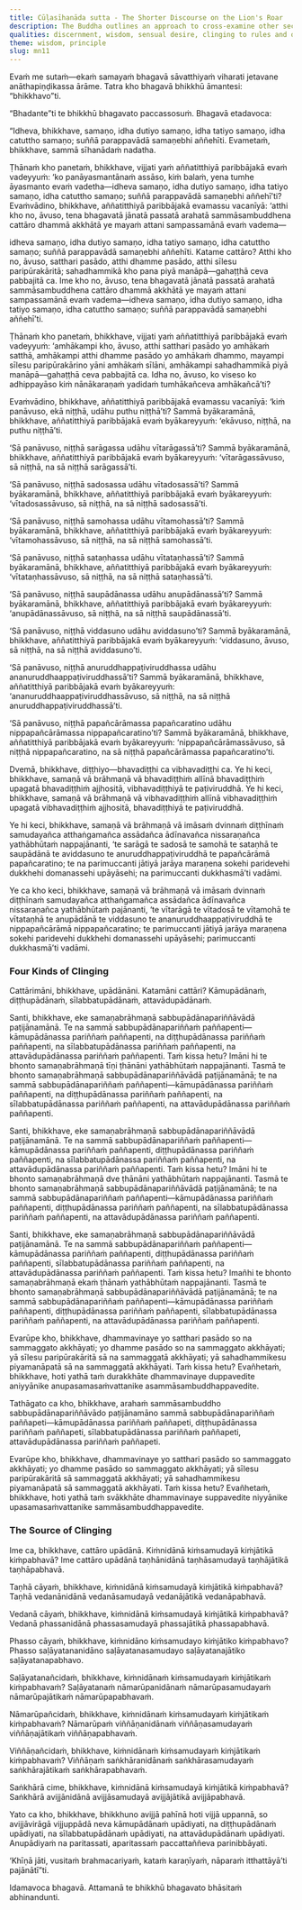 ```yaml
---
title: Cūḷasīhanāda sutta - The Shorter Discourse on the Lion's Roar
description: The Buddha outlines an approach to cross-examine other sects and their doctrines, and how to distinguish between the true Dhamma and the false Dhamma through the comprehension of the four kinds of clinging.
qualities: discernment, wisdom, sensual desire, clinging to rules and observances, personal existence, wrong view, attachment, craving, ignorance
theme: wisdom, principle
slug: mn11
---
```


Evaṁ me sutaṁ—ekaṁ samayaṁ bhagavā sāvatthiyaṁ viharati jetavane anāthapiṇḍikassa ārāme. Tatra kho bhagavā bhikkhū āmantesi: “bhikkhavo”ti.

“Bhadante”ti te bhikkhū bhagavato paccassosuṁ. Bhagavā etadavoca:

“Idheva, bhikkhave, samaṇo, idha dutiyo samaṇo, idha tatiyo samaṇo, idha catuttho samaṇo; suññā parappavādā samaṇebhi aññehīti. Evametaṁ, bhikkhave, sammā sīhanādaṁ nadatha.

Ṭhānaṁ kho panetaṁ, bhikkhave, vijjati yaṁ aññatitthiyā paribbājakā evaṁ vadeyyuṁ: ‘ko panāyasmantānaṁ assāso, kiṁ balaṁ, yena tumhe āyasmanto evaṁ vadetha—idheva samaṇo, idha dutiyo samaṇo, idha tatiyo samaṇo, idha catuttho samaṇo; suññā parappavādā samaṇebhi aññehī’ti? Evaṁvādino, bhikkhave, aññatitthiyā paribbājakā evamassu vacanīyā: ‘atthi kho no, āvuso, tena bhagavatā jānatā passatā arahatā sammāsambuddhena cattāro dhammā akkhātā ye mayaṁ attani sampassamānā evaṁ vadema—

idheva samaṇo, idha dutiyo samaṇo, idha tatiyo samaṇo, idha catuttho samaṇo; suññā parappavādā samaṇebhi aññehīti. Katame cattāro? Atthi kho no, āvuso, satthari pasādo, atthi dhamme pasādo, atthi sīlesu paripūrakāritā; sahadhammikā kho pana piyā manāpā—gahaṭṭhā ceva pabbajitā ca. Ime kho no, āvuso, tena bhagavatā jānatā passatā arahatā sammāsambuddhena cattāro dhammā akkhātā ye mayaṁ attani sampassamānā evaṁ vadema—idheva samaṇo, idha dutiyo samaṇo, idha tatiyo samaṇo, idha catuttho samaṇo; suññā parappavādā samaṇebhi aññehī’ti.

Ṭhānaṁ kho panetaṁ, bhikkhave, vijjati yaṁ aññatitthiyā paribbājakā evaṁ vadeyyuṁ: ‘amhākampi kho, āvuso, atthi satthari pasādo yo amhākaṁ satthā, amhākampi atthi dhamme pasādo yo amhākaṁ dhammo, mayampi sīlesu paripūrakārino yāni amhākaṁ sīlāni, amhākampi sahadhammikā piyā manāpā—gahaṭṭhā ceva pabbajitā ca. Idha no, āvuso, ko viseso ko adhippayāso kiṁ nānākaraṇaṁ yadidaṁ tumhākañceva amhākañcā’ti?

Evaṁvādino, bhikkhave, aññatitthiyā paribbājakā evamassu vacanīyā: ‘kiṁ panāvuso, ekā niṭṭhā, udāhu puthu niṭṭhā’ti? Sammā byākaramānā, bhikkhave, aññatitthiyā paribbājakā evaṁ byākareyyuṁ: ‘ekāvuso, niṭṭhā, na puthu niṭṭhā’ti.

‘Sā panāvuso, niṭṭhā sarāgassa udāhu vītarāgassā’ti? Sammā byākaramānā, bhikkhave, aññatitthiyā paribbājakā evaṁ byākareyyuṁ: ‘vītarāgassāvuso, sā niṭṭhā, na sā niṭṭhā sarāgassā’ti.

‘Sā panāvuso, niṭṭhā sadosassa udāhu vītadosassā’ti? Sammā byākaramānā, bhikkhave, aññatitthiyā paribbājakā evaṁ byākareyyuṁ: ‘vītadosassāvuso, sā niṭṭhā, na sā niṭṭhā sadosassā’ti.

‘Sā panāvuso, niṭṭhā samohassa udāhu vītamohassā’ti? Sammā byākaramānā, bhikkhave, aññatitthiyā paribbājakā evaṁ byākareyyuṁ: ‘vītamohassāvuso, sā niṭṭhā, na sā niṭṭhā samohassā’ti.

‘Sā panāvuso, niṭṭhā sataṇhassa udāhu vītataṇhassā’ti? Sammā byākaramānā, bhikkhave, aññatitthiyā paribbājakā evaṁ byākareyyuṁ: ‘vītataṇhassāvuso, sā niṭṭhā, na sā niṭṭhā sataṇhassā’ti.

‘Sā panāvuso, niṭṭhā saupādānassa udāhu anupādānassā’ti? Sammā byākaramānā, bhikkhave, aññatitthiyā paribbājakā evaṁ byākareyyuṁ: ‘anupādānassāvuso, sā niṭṭhā, na sā niṭṭhā saupādānassā’ti.

‘Sā panāvuso, niṭṭhā viddasuno udāhu aviddasuno’ti? Sammā byākaramānā, bhikkhave, aññatitthiyā paribbājakā evaṁ byākareyyuṁ: ‘viddasuno, āvuso, sā niṭṭhā, na sā niṭṭhā aviddasuno’ti.

‘Sā panāvuso, niṭṭhā anuruddhappaṭiviruddhassa udāhu ananuruddhaappaṭiviruddhassā’ti? Sammā byākaramānā, bhikkhave, aññatitthiyā paribbājakā evaṁ byākareyyuṁ: ‘ananuruddhaappaṭiviruddhassāvuso, sā niṭṭhā, na sā niṭṭhā anuruddhappaṭiviruddhassā’ti.

‘Sā panāvuso, niṭṭhā papañcārāmassa papañcaratino udāhu nippapañcārāmassa nippapañcaratino’ti? Sammā byākaramānā, bhikkhave, aññatitthiyā paribbājakā evaṁ byākareyyuṁ: ‘nippapañcārāmassāvuso, sā niṭṭhā nippapañcaratino, na sā niṭṭhā papañcārāmassa papañcaratino’ti.

Dvemā, bhikkhave, diṭṭhiyo—bhavadiṭṭhi ca vibhavadiṭṭhi ca. Ye hi keci, bhikkhave, samaṇā vā brāhmaṇā vā bhavadiṭṭhiṁ allīnā bhavadiṭṭhiṁ upagatā bhavadiṭṭhiṁ ajjhositā, vibhavadiṭṭhiyā te paṭiviruddhā. Ye hi keci, bhikkhave, samaṇā vā brāhmaṇā vā vibhavadiṭṭhiṁ allīnā vibhavadiṭṭhiṁ upagatā vibhavadiṭṭhiṁ ajjhositā, bhavadiṭṭhiyā te paṭiviruddhā.

Ye hi keci, bhikkhave, samaṇā vā brāhmaṇā vā imāsaṁ dvinnaṁ diṭṭhīnaṁ samudayañca atthaṅgamañca assādañca ādīnavañca nissaraṇañca yathābhūtaṁ nappajānanti, ‘te sarāgā te sadosā te samohā te sataṇhā te saupādānā te aviddasuno te anuruddhappaṭiviruddhā te papañcārāmā papañcaratino; te na parimuccanti jātiyā jarāya maraṇena sokehi paridevehi dukkhehi domanassehi upāyāsehi; na parimuccanti dukkhasmā’ti vadāmi.

Ye ca kho keci, bhikkhave, samaṇā vā brāhmaṇā vā imāsaṁ dvinnaṁ diṭṭhīnaṁ samudayañca atthaṅgamañca assādañca ādīnavañca nissaraṇañca yathābhūtaṁ pajānanti, ‘te vītarāgā te vītadosā te vītamohā te vītataṇhā te anupādānā te viddasuno te ananuruddhaappaṭiviruddhā te nippapañcārāmā nippapañcaratino; te parimuccanti jātiyā jarāya maraṇena sokehi paridevehi dukkhehi domanassehi upāyāsehi; parimuccanti dukkhasmā’ti vadāmi.

### Four Kinds of Clinging

Cattārimāni, bhikkhave, upādānāni. Katamāni cattāri? Kāmupādānaṁ, diṭṭhupādānaṁ, sīlabbatupādānaṁ, attavādupādānaṁ.

Santi, bhikkhave, eke samaṇabrāhmaṇā sabbupādānapariññāvādā paṭijānamānā. Te na sammā sabbupādānapariññaṁ paññapenti—kāmupādānassa pariññaṁ paññapenti, na diṭṭhupādānassa pariññaṁ paññapenti, na sīlabbatupādānassa pariññaṁ paññapenti, na attavādupādānassa pariññaṁ paññapenti. Taṁ kissa hetu? Imāni hi te bhonto samaṇabrāhmaṇā tīṇi ṭhānāni yathābhūtaṁ nappajānanti. Tasmā te bhonto samaṇabrāhmaṇā sabbupādānapariññāvādā paṭijānamānā; te na sammā sabbupādānapariññaṁ paññapenti—kāmupādānassa pariññaṁ paññapenti, na diṭṭhupādānassa pariññaṁ paññapenti, na sīlabbatupādānassa pariññaṁ paññapenti, na attavādupādānassa pariññaṁ paññapenti.

Santi, bhikkhave, eke samaṇabrāhmaṇā sabbupādānapariññāvādā paṭijānamānā. Te na sammā sabbupādānapariññaṁ paññapenti—kāmupādānassa pariññaṁ paññapenti, diṭṭhupādānassa pariññaṁ paññapenti, na sīlabbatupādānassa pariññaṁ paññapenti, na attavādupādānassa pariññaṁ paññapenti. Taṁ kissa hetu? Imāni hi te bhonto samaṇabrāhmaṇā dve ṭhānāni yathābhūtaṁ nappajānanti. Tasmā te bhonto samaṇabrāhmaṇā sabbupādānapariññāvādā paṭijānamānā; te na sammā sabbupādānapariññaṁ paññapenti—kāmupādānassa pariññaṁ paññapenti, diṭṭhupādānassa pariññaṁ paññapenti, na sīlabbatupādānassa pariññaṁ paññapenti, na attavādupādānassa pariññaṁ paññapenti.

Santi, bhikkhave, eke samaṇabrāhmaṇā sabbupādānapariññāvādā paṭijānamānā. Te na sammā sabbupādānapariññaṁ paññapenti—kāmupādānassa pariññaṁ paññapenti, diṭṭhupādānassa pariññaṁ paññapenti, sīlabbatupādānassa pariññaṁ paññapenti, na attavādupādānassa pariññaṁ paññapenti. Taṁ kissa hetu? Imañhi te bhonto samaṇabrāhmaṇā ekaṁ ṭhānaṁ yathābhūtaṁ nappajānanti. Tasmā te bhonto samaṇabrāhmaṇā sabbupādānapariññāvādā paṭijānamānā; te na sammā sabbupādānapariññaṁ paññapenti—kāmupādānassa pariññaṁ paññapenti, diṭṭhupādānassa pariññaṁ paññapenti, sīlabbatupādānassa pariññaṁ paññapenti, na attavādupādānassa pariññaṁ paññapenti.

Evarūpe kho, bhikkhave, dhammavinaye yo satthari pasādo so na sammaggato akkhāyati; yo dhamme pasādo so na sammaggato akkhāyati; yā sīlesu paripūrakāritā sā na sammaggatā akkhāyati; yā sahadhammikesu piyamanāpatā sā na sammaggatā akkhāyati. Taṁ kissa hetu? Evañhetaṁ, bhikkhave, hoti yathā taṁ durakkhāte dhammavinaye duppavedite aniyyānike anupasamasaṁvattanike asammāsambuddhappavedite.

Tathāgato ca kho, bhikkhave, arahaṁ sammāsambuddho sabbupādānapariññāvādo paṭijānamāno sammā sabbupādānapariññaṁ paññapeti—kāmupādānassa pariññaṁ paññapeti, diṭṭhupādānassa pariññaṁ paññapeti, sīlabbatupādānassa pariññaṁ paññapeti, attavādupādānassa pariññaṁ paññapeti.

Evarūpe kho, bhikkhave, dhammavinaye yo satthari pasādo so sammaggato akkhāyati; yo dhamme pasādo so sammaggato akkhāyati; yā sīlesu paripūrakāritā sā sammaggatā akkhāyati; yā sahadhammikesu piyamanāpatā sā sammaggatā akkhāyati. Taṁ kissa hetu? Evañhetaṁ, bhikkhave, hoti yathā taṁ svākkhāte dhammavinaye suppavedite niyyānike upasamasaṁvattanike sammāsambuddhappavedite.

### The Source of Clinging

Ime ca, bhikkhave, cattāro upādānā. Kiṁnidānā kiṁsamudayā kiṁjātikā kiṁpabhavā? Ime cattāro upādānā taṇhānidānā taṇhāsamudayā taṇhājātikā taṇhāpabhavā.

Taṇhā cāyaṁ, bhikkhave, kiṁnidānā kiṁsamudayā kiṁjātikā kiṁpabhavā? Taṇhā vedanānidānā vedanāsamudayā vedanājātikā vedanāpabhavā.

Vedanā cāyaṁ, bhikkhave, kiṁnidānā kiṁsamudayā kiṁjātikā kiṁpabhavā? Vedanā phassanidānā phassasamudayā phassajātikā phassapabhavā.

Phasso cāyaṁ, bhikkhave, kiṁnidāno kiṁsamudayo kiṁjātiko kiṁpabhavo? Phasso saḷāyatananidāno saḷāyatanasamudayo saḷāyatanajātiko saḷāyatanapabhavo.

Saḷāyatanañcidaṁ, bhikkhave, kiṁnidānaṁ kiṁsamudayaṁ kiṁjātikaṁ kiṁpabhavaṁ? Saḷāyatanaṁ nāmarūpanidānaṁ nāmarūpasamudayaṁ nāmarūpajātikaṁ nāmarūpapabhavaṁ.

Nāmarūpañcidaṁ, bhikkhave, kiṁnidānaṁ kiṁsamudayaṁ kiṁjātikaṁ kiṁpabhavaṁ? Nāmarūpaṁ viññāṇanidānaṁ viññāṇasamudayaṁ viññāṇajātikaṁ viññāṇapabhavaṁ.

Viññāṇañcidaṁ, bhikkhave, kiṁnidānaṁ kiṁsamudayaṁ kiṁjātikaṁ kiṁpabhavaṁ? Viññāṇaṁ saṅkhāranidānaṁ saṅkhārasamudayaṁ saṅkhārajātikaṁ saṅkhārapabhavaṁ.

Saṅkhārā cime, bhikkhave, kiṁnidānā kiṁsamudayā kiṁjātikā kiṁpabhavā? Saṅkhārā avijjānidānā avijjāsamudayā avijjājātikā avijjāpabhavā.

Yato ca kho, bhikkhave, bhikkhuno avijjā pahīnā hoti vijjā uppannā, so avijjāvirāgā vijjuppādā neva kāmupādānaṁ upādiyati, na diṭṭhupādānaṁ upādiyati, na sīlabbatupādānaṁ upādiyati, na attavādupādānaṁ upādiyati. Anupādiyaṁ na paritassati, aparitassaṁ paccattaññeva parinibbāyati.

‘Khīṇā jāti, vusitaṁ brahmacariyaṁ, kataṁ karaṇīyaṁ, nāparaṁ itthattāyā’ti pajānātī”ti.

Idamavoca bhagavā. Attamanā te bhikkhū bhagavato bhāsitaṁ abhinandunti.
